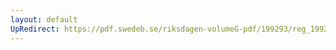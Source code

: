 ```yaml
---
layout: default
UpRedirect: https://pdf.swedeb.se/riksdagen-volumeG-pdf/199293/reg_199293/reg_199293_0618.pdf
---
```

